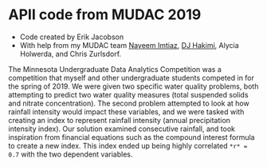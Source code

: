 # APII code from MUDAC 2019

* Code created by Erik Jacobson
* With help from my MUDAC team [Nayeem Imtiaz](https://github.com/nayeem19), [DJ Hakimi](https://github.com/DJHakimi), Alycia Holwerda, and Chris Zurlsdorf.

The Minnesota Undergraduate Data Analytics Competition was a competition that myself and other undergraduate students competed in for the spring of 2019. We were given two specific water quality problems, both attempting to predict two water quality measures (total suspended solids and nitrate concentration). The second problem attempted to look at how rainfall intensity would impact these variables, and we were tasked with creating an index to represent rainfall intensity (annual precipitation intensity index). Our solution examined consecutive rainfall, and took inspiration from financial equations such as the compound interest formula to create a new index. This index ended up being highly correlated `*r* = 0.7` with the two dependent variables.
